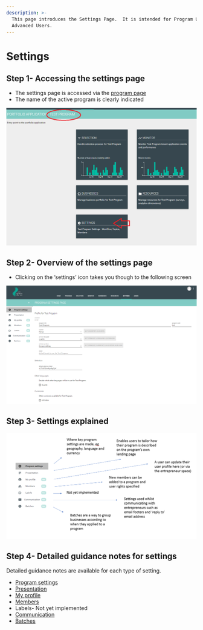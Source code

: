 ```yaml
---
description: >-
  This page introduces the Settings Page.  It is intended for Program Users and
  Advanced Users.
---
```


# Settings

## Step 1- Accessing the settings page

* The settings page is accessed via the [program page](https://program-user-docs.preignition.org/~/edit/drafts/-LFXa08d6g2yPgWJJMdg/users-program-and-advanced/portfolio)
* The name of the active program is clearly indicated

![](../../../.gitbook/assets/image-29.png)

## Step 2- Overview of the settings page

* Clicking on the ‘settings’ icon takes you though to the following screen

![](../../../.gitbook/assets/image%20%2876%29.png)

## Step 3- Settings explained

![](../../../.gitbook/assets/image%20%2877%29.png)

## Step 4- Detailed guidance notes for settings

Detailed guidance notes are available for each type of setting.

* [Program settings](https://program-user-docs.preignition.org/~/edit/drafts/-LFXfGruRiTmg7XcHoMG/users-program-and-advanced/portfolio/settings/profile)
* [Presentation](https://program-user-docs.preignition.org/~/edit/drafts/-LFXa08d6g2yPgWJJMdg/users-program-and-advanced/portfolio/settings/presentation)
* [My profile](https://program-user-docs.preignition.org/~/edit/drafts/-LFXa08d6g2yPgWJJMdg/users-program-and-advanced/portfolio/settings/my-profile)
* [Members](https://program-user-docs.preignition.org/~/edit/drafts/-LFXa08d6g2yPgWJJMdg/users-program-and-advanced/portfolio/settings/members)
* Labels- Not yet implemented
* [Communication](https://program-user-docs.preignition.org/~/edit/drafts/-LFXa08d6g2yPgWJJMdg/users-program-and-advanced/portfolio/settings/communication)
* [Batches](https://program-user-docs.preignition.org/~/edit/drafts/-LFXa08d6g2yPgWJJMdg/users-program-and-advanced/portfolio/settings/batches)

